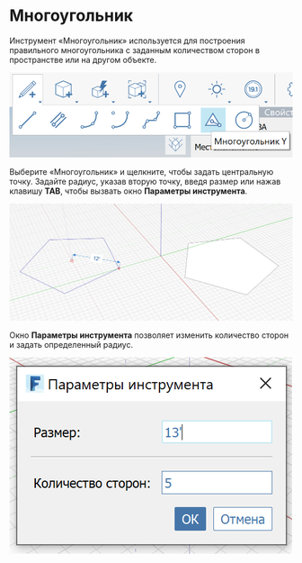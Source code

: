 # Многоугольник

Инструмент «Многоугольник» используется для построения правильного многоугольника с заданным количеством сторон в пространстве или на другом объекте.

![](../.gitbook/assets/image%20%289%29.png)

Выберите «Многоугольник» и щелкните, чтобы задать центральную точку. Задайте радиус, указав вторую точку, введя размер или нажав клавишу **TAB**, чтобы вызвать окно **Параметры инструмента**.

![](../.gitbook/assets/image%20%287%29.png)

Окно **Параметры инструмента** позволяет изменить количество сторон и задать определенный радиус.

![](../.gitbook/assets/image.png)



